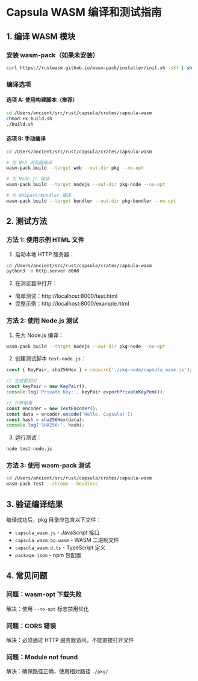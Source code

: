 # Capsula WASM 编译和测试指南

## 1. 编译 WASM 模块

### 安装 wasm-pack（如果未安装）
```bash
curl https://rustwasm.github.io/wasm-pack/installer/init.sh -sSf | sh
```

### 编译选项

#### 选项 A: 使用构建脚本（推荐）
```bash
cd /Users/ancient/src/rust/capsula/crates/capsula-wasm
chmod +x build.sh
./build.sh
```

#### 选项 B: 手动编译
```bash
cd /Users/ancient/src/rust/capsula/crates/capsula-wasm

# 为 Web 浏览器编译
wasm-pack build --target web --out-dir pkg --no-opt

# 为 Node.js 编译
wasm-pack build --target nodejs --out-dir pkg-node --no-opt

# 为 Webpack/bundler 编译
wasm-pack build --target bundler --out-dir pkg-bundler --no-opt
```

## 2. 测试方法

### 方法 1: 使用示例 HTML 文件

1. 启动本地 HTTP 服务器：
```bash
cd /Users/ancient/src/rust/capsula/crates/capsula-wasm
python3 -m http.server 8000
```

2. 在浏览器中打开：
- 简单测试：http://localhost:8000/test.html
- 完整示例：http://localhost:8000/example.html

### 方法 2: 使用 Node.js 测试

1. 先为 Node.js 编译：
```bash
wasm-pack build --target nodejs --out-dir pkg-node --no-opt
```

2. 创建测试脚本 `test-node.js`：
```javascript
const { KeyPair, sha256Hex } = require('./pkg-node/capsula_wasm.js');

// 生成密钥对
const keyPair = new KeyPair();
console.log('Private Key:', keyPair.exportPrivateKeyPem());

// 计算哈希
const encoder = new TextEncoder();
const data = encoder.encode('Hello, Capsula!');
const hash = sha256Hex(data);
console.log('SHA256:', hash);
```

3. 运行测试：
```bash
node test-node.js
```

### 方法 3: 使用 wasm-pack 测试

```bash
cd /Users/ancient/src/rust/capsula/crates/capsula-wasm
wasm-pack test --chrome --headless
```

## 3. 验证编译结果

编译成功后，pkg 目录应包含以下文件：
- `capsula_wasm.js` - JavaScript 接口
- `capsula_wasm_bg.wasm` - WASM 二进制文件
- `capsula_wasm.d.ts` - TypeScript 定义
- `package.json` - npm 包配置

## 4. 常见问题

### 问题：wasm-opt 下载失败
解决：使用 `--no-opt` 标志禁用优化

### 问题：CORS 错误
解决：必须通过 HTTP 服务器访问，不能直接打开文件

### 问题：Module not found
解决：确保路径正确，使用相对路径 `./pkg/`
